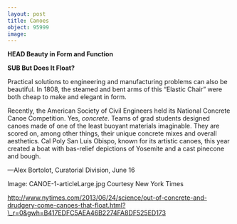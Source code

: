 ```yaml
---
layout: post
title: Canoes
object: 95999
image: 
---
```

**HEAD Beauty in Form and Function**

**SUB But Does It Float?**

Practical solutions to engineering and manufacturing problems can also be beautiful. In 1808, the steamed and bent arms of this “Elastic Chair” were both cheap to make and elegant in form.  

Recently, the American Society of Civil Engineers held its National Concrete Canoe Competition. Yes, *concrete*. Teams of grad students designed canoes made of one of the least buoyant materials imaginable. They are scored on, among other things, their unique concrete mixes and overall aesthetics. Cal Poly San Luis Obispo, known for its artistic canoes, this year created a boat with bas-relief depictions of Yosemite and a cast pinecone and bough.  

—Alex Bortolot, Curatorial Division, June 16

Image: CANOE-1-articleLarge.jpg Courtesy New York Times

http://www.nytimes.com/2013/06/24/science/out-of-concrete-and-drudgery-come-canoes-that-float.html?\_r=0&gwh=B417EDFC5AEA46B2274FA8DF525ED173
